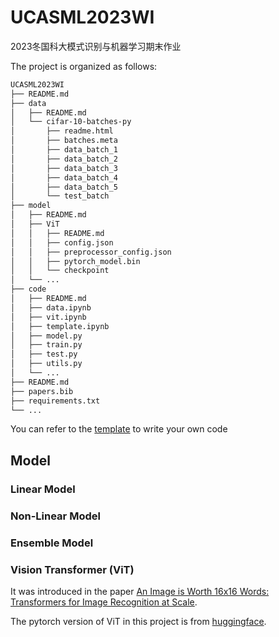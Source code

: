 # UCASML2023WI
2023冬国科大模式识别与机器学习期末作业

The project is organized as follows:

```bash
UCASML2023WI
├── README.md
├── data
│   ├── README.md
│   └── cifar-10-batches-py
│       ├── readme.html
│       ├── batches.meta
│       ├── data_batch_1
│       ├── data_batch_2
│       ├── data_batch_3
│       ├── data_batch_4
│       ├── data_batch_5
│       └── test_batch
├── model
│   ├── README.md
│   ├── ViT
│   │   ├── README.md
│   │   ├── config.json
│   │   ├── preprocessor_config.json
│   │   ├── pytorch_model.bin
│   │   └── checkpoint
│   └── ...
├── code
│   ├── README.md
│   ├── data.ipynb
│   ├── vit.ipynb
│   ├── template.ipynb
│   ├── model.py
│   ├── train.py
│   ├── test.py
│   ├── utils.py
│   └── ...
├── README.md
├── papers.bib
├── requirements.txt
└── ...
```

You can refer to the [template](/code/template.ipynb) to write your own code

## Model

### Linear Model

### Non-Linear Model

### Ensemble Model

### Vision Transformer (ViT)

It was introduced in the paper [An Image is Worth 16x16 Words: Transformers for Image Recognition at Scale](https://arxiv.org/abs/2010.11929).

The pytorch version of ViT in this project is from [huggingface](https://huggingface.co/google/vit-base-patch16-224).